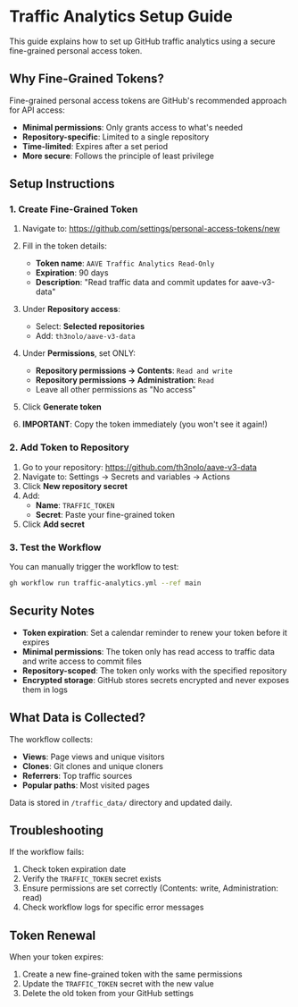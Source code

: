 # Traffic Analytics Setup Guide

This guide explains how to set up GitHub traffic analytics using a secure fine-grained personal access token.

## Why Fine-Grained Tokens?

Fine-grained personal access tokens are GitHub's recommended approach for API access:
- **Minimal permissions**: Only grants access to what's needed
- **Repository-specific**: Limited to a single repository
- **Time-limited**: Expires after a set period
- **More secure**: Follows the principle of least privilege

## Setup Instructions

### 1. Create Fine-Grained Token

1. Navigate to: https://github.com/settings/personal-access-tokens/new
2. Fill in the token details:
   - **Token name**: `AAVE Traffic Analytics Read-Only`
   - **Expiration**: 90 days
   - **Description**: "Read traffic data and commit updates for aave-v3-data"

3. Under **Repository access**:
   - Select: **Selected repositories**
   - Add: `th3nolo/aave-v3-data`

4. Under **Permissions**, set ONLY:
   - **Repository permissions → Contents**: `Read and write`
   - **Repository permissions → Administration**: `Read`
   - Leave all other permissions as "No access"

5. Click **Generate token**
6. **IMPORTANT**: Copy the token immediately (you won't see it again!)

### 2. Add Token to Repository

1. Go to your repository: https://github.com/th3nolo/aave-v3-data
2. Navigate to: Settings → Secrets and variables → Actions
3. Click **New repository secret**
4. Add:
   - **Name**: `TRAFFIC_TOKEN`
   - **Secret**: Paste your fine-grained token
5. Click **Add secret**

### 3. Test the Workflow

You can manually trigger the workflow to test:
```bash
gh workflow run traffic-analytics.yml --ref main
```

## Security Notes

- **Token expiration**: Set a calendar reminder to renew your token before it expires
- **Minimal permissions**: The token only has read access to traffic data and write access to commit files
- **Repository-scoped**: The token only works with the specified repository
- **Encrypted storage**: GitHub stores secrets encrypted and never exposes them in logs

## What Data is Collected?

The workflow collects:
- **Views**: Page views and unique visitors
- **Clones**: Git clones and unique cloners
- **Referrers**: Top traffic sources
- **Popular paths**: Most visited pages

Data is stored in `/traffic_data/` directory and updated daily.

## Troubleshooting

If the workflow fails:
1. Check token expiration date
2. Verify the `TRAFFIC_TOKEN` secret exists
3. Ensure permissions are set correctly (Contents: write, Administration: read)
4. Check workflow logs for specific error messages

## Token Renewal

When your token expires:
1. Create a new fine-grained token with the same permissions
2. Update the `TRAFFIC_TOKEN` secret with the new value
3. Delete the old token from your GitHub settings